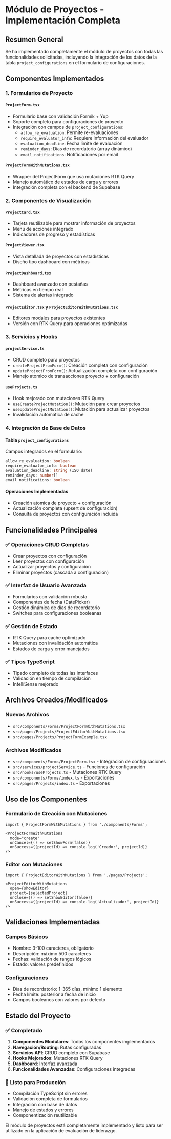 # Módulo de Proyectos - Implementación Completa

## Resumen General

Se ha implementado completamente el módulo de proyectos con todas las funcionalidades solicitadas, incluyendo la integración de los datos de la tabla `project_configurations` en el formulario de configuraciones.

## Componentes Implementados

### 1. Formularios de Proyecto

#### `ProjectForm.tsx`
- Formulario base con validación Formik + Yup
- Soporte completo para configuraciones de proyecto
- Integración con campos de `project_configurations`:
  - `allow_re_evaluation`: Permite re-evaluaciones
  - `require_evaluator_info`: Requiere información del evaluador
  - `evaluation_deadline`: Fecha límite de evaluación
  - `reminder_days`: Días de recordatorio (array dinámico)
  - `email_notifications`: Notificaciones por email

#### `ProjectFormWithMutations.tsx`
- Wrapper del ProjectForm que usa mutaciones RTK Query
- Manejo automático de estados de carga y errores
- Integración completa con el backend de Supabase

### 2. Componentes de Visualización

#### `ProjectCard.tsx`
- Tarjeta reutilizable para mostrar información de proyectos
- Menú de acciones integrado
- Indicadores de progreso y estadísticas

#### `ProjectViewer.tsx`
- Vista detallada de proyectos con estadísticas
- Diseño tipo dashboard con métricas

#### `ProjectDashboard.tsx`
- Dashboard avanzado con pestañas
- Métricas en tiempo real
- Sistema de alertas integrado

#### `ProjectEditor.tsx` y `ProjectEditorWithMutations.tsx`
- Editores modales para proyectos existentes
- Versión con RTK Query para operaciones optimizadas

### 3. Servicios y Hooks

#### `projectService.ts`
- CRUD completo para proyectos
- `createProjectFromForm()`: Creación completa con configuración
- `updateProjectFromForm()`: Actualización completa con configuración
- Manejo atomico de transacciones proyecto + configuración

#### `useProjects.ts`
- Hook mejorado con mutaciones RTK Query
- `useCreateProjectMutation()`: Mutación para crear proyectos
- `useUpdateProjectMutation()`: Mutación para actualizar proyectos
- Invalidación automática de cache

### 4. Integración de Base de Datos

#### Tabla `project_configurations`
Campos integrados en el formulario:
```typescript
allow_re_evaluation: boolean
require_evaluator_info: boolean
evaluation_deadline: string (ISO date)
reminder_days: number[]
email_notifications: boolean
```

#### Operaciones Implementadas
- Creación atomica de proyecto + configuración
- Actualización completa (upsert de configuración)
- Consulta de proyectos con configuración incluida

## Funcionalidades Principales

### ✅ Operaciones CRUD Completas
- Crear proyectos con configuración
- Leer proyectos con configuración
- Actualizar proyectos y configuración
- Eliminar proyectos (cascada a configuración)

### ✅ Interfaz de Usuario Avanzada
- Formularios con validación robusta
- Componentes de fecha (DatePicker)
- Gestión dinámica de días de recordatorio
- Switches para configuraciones booleanas

### ✅ Gestión de Estado
- RTK Query para cache optimizado
- Mutaciones con invalidación automática
- Estados de carga y error manejados

### ✅ Tipos TypeScript
- Tipado completo de todas las interfaces
- Validación en tiempo de compilación
- IntelliSense mejorado

## Archivos Creados/Modificados

### Nuevos Archivos
- `src/components/Forms/ProjectFormWithMutations.tsx`
- `src/pages/Projects/ProjectEditorWithMutations.tsx`
- `src/pages/Projects/ProjectFormExample.tsx`

### Archivos Modificados
- `src/components/Forms/ProjectForm.tsx` - Integración de configuraciones
- `src/services/projectService.ts` - Funciones de configuración
- `src/hooks/useProjects.ts` - Mutaciones RTK Query
- `src/components/Forms/index.ts` - Exportaciones
- `src/pages/Projects/index.ts` - Exportaciones

## Uso de los Componentes

### Formulario de Creación con Mutaciones
```tsx
import { ProjectFormWithMutations } from './components/Forms';

<ProjectFormWithMutations
  mode="create"
  onCancel={() => setShowForm(false)}
  onSuccess={(projectId) => console.log('Creado:', projectId)}
/>
```

### Editor con Mutaciones
```tsx
import { ProjectEditorWithMutations } from './pages/Projects';

<ProjectEditorWithMutations
  open={showEditor}
  project={selectedProject}
  onClose={() => setShowEditor(false)}
  onSuccess={(projectId) => console.log('Actualizado:', projectId)}
/>
```

## Validaciones Implementadas

### Campos Básicos
- Nombre: 3-100 caracteres, obligatorio
- Descripción: máximo 500 caracteres
- Fechas: validación de rangos lógicos
- Estado: valores predefinidos

### Configuraciones
- Días de recordatorio: 1-365 días, mínimo 1 elemento
- Fecha límite: posterior a fecha de inicio
- Campos booleanos con valores por defecto

## Estado del Proyecto

### ✅ Completado
1. **Componentes Modulares**: Todos los componentes implementados
2. **Navegación/Routing**: Rutas configuradas
3. **Servicios API**: CRUD completo con Supabase
4. **Hooks Mejorados**: Mutaciones RTK Query
5. **Dashboard**: Interfaz avanzada
6. **Funcionalidades Avanzadas**: Configuraciones integradas

### 🎯 Listo para Producción
- Compilación TypeScript sin errores
- Validación completa de formularios
- Integración con base de datos
- Manejo de estados y errores
- Componentización reutilizable

El módulo de proyectos está completamente implementado y listo para ser utilizado en la aplicación de evaluación de liderazgo.